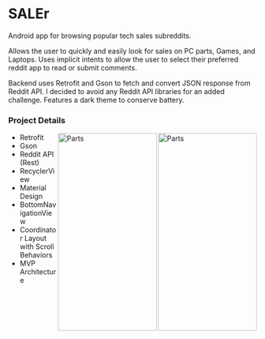 # SALEr
Android app for browsing popular tech sales subreddits. 

Allows the user to quickly and easily look for sales on PC parts, Games, and Laptops. Uses implicit intents to allow the user to select their preferred reddit app to read or submit comments.

Backend uses Retrofit and Gson to fetch and convert JSON response from Reddit API. I decided to avoid any Reddit API libraries for an added challenge.
Features a dark theme to conserve battery.

<h3>Project Details</h3>
          <ul> <img align=right src="https://andrewgroe.github.io/images/SALEr_parts.png" alt="Parts" width="200" height="400"> <img align=right src="https://andrewgroe.github.io/images/SALEr_games.png" alt="Parts" width="200" height="400">
            <li>Retrofit</li>
            <li>Gson</li>
            <li>Reddit API (Rest)</li>
            <li>RecyclerView</li>
            <li>Material Design</li>
            <li>BottomNavigationView</li>
            <li>Coordinator Layout with Scroll Behaviors</li> 
            <li>MVP Architecture</li>
          </ul>
          
